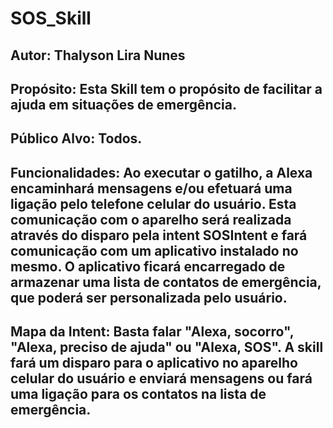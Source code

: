 # SOS_Skill

## __Autor__: Thalyson Lira Nunes

## Propósito: Esta Skill tem o propósito de facilitar a ajuda em situações de emergência.

## Público Alvo: Todos.

## Funcionalidades: Ao executar o gatilho, a Alexa encaminhará mensagens e/ou efetuará uma ligação pelo telefone celular do usuário. Esta comunicação com o aparelho será realizada através do disparo pela intent SOSIntent e fará comunicação com um aplicativo instalado no mesmo. O aplicativo ficará encarregado de armazenar uma lista de contatos de emergência, que poderá ser personalizada pelo usuário.

## Mapa da Intent: Basta falar "Alexa, socorro", "Alexa, preciso de ajuda" ou "Alexa, SOS". A skill fará um disparo para o aplicativo no aparelho celular do usuário e enviará mensagens ou fará uma ligação para os contatos na lista de emergência.
